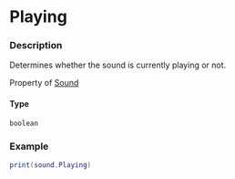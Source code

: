 # Playing

### Description

Determines whether the sound is currently playing or not.

Property of [Sound](/classes/Sound/)

#### Type

`boolean`

### Example

```lua
print(sound.Playing)
```
